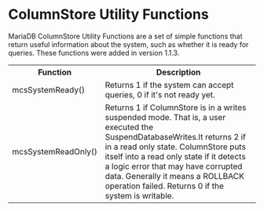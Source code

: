 # ColumnStore Utility Functions

MariaDB ColumnStore Utility Functions are a set of simple functions that return useful information about the system, such as whether it is ready for queries. These functions were added in version 1.1.3.

<table><tbody><tr><th>Function</th><th>Description</th></tr>
<tr><td>mcsSystemReady()</td><td>Returns 1 if the system can accept queries, 0 if it's not ready yet.</td></tr>
<tr><td>mcsSystemReadOnly()</td><td>Returns 1 if ColumnStore is in a writes suspended mode. That is, a user executed the SuspendDatabaseWrites.It returns 2 if in a read only state. ColumnStore puts itself into a read only state if it detects a logic error that may have corrupted data. Generally it means a ROLLBACK operation failed. Returns 0 if the system is writable.</td></tr>
</tbody></table>